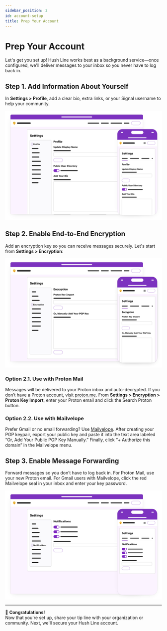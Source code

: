 ```yaml
---
sidebar_position: 2
id: account-setup
title: Prep Your Account
---
```


# Prep Your Account

Let's get you set up! Hush Line works best as a background service—once configured, we'll deliver messages to your inbox so you never have to log back in.

## Step 1. Add Information About Yourself

In **Settings > Profile**, add a clear bio, extra links, or your Signal username to help your community.

![Settings](./settings.png)

## Step 2. Enable End-to-End Encryption

Add an encryption key so you can receive messages securely. Let's start from **Settings > Encryption**:

![Encryption settings wireframe](./encryption.png)

### Option 2.1. Use with Proton Mail

Messages will be delivered to your Proton inbox and auto-decrypted. If you don’t have a Proton account, visit [proton.me](https://proton.me). From **Settings > Encryption > Proton Key Import**, enter your Proton email and click the Search Proton button.

### Option 2.2. Use with Mailvelope

Prefer Gmail or no email forwarding? Use [Mailvelope](https://mailvelope.com/en/help#installation). After creating your PGP keypair, export your public key and paste it into the text area labeled “Or, Add Your Public PGP Key Manually.” Finally, click “+ Authorize this domain” in the Mailvelope menu.

## Step 3. Enable Message Forwarding

Forward messages so you don’t have to log back in. For Proton Mail, use your new Proton email. For Gmail users with Mailvelope, click the red Mailvelope seal in your inbox and enter your key password.

![Email](./email.png)

---

🎉 **Congratulations!**  
Now that you're set up, share your tip line with your organization or community. Next, we'll secure your Hush Line account.
